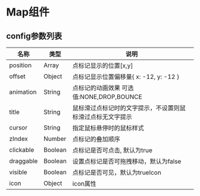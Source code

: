 # Map组件

## config参数列表

| 名称 | 类型 | 说明 |
| --- | --- | --- |
| position | Array | 点标记显示的位置\[x,y\] |
| offset | Object | 点标记显示位置偏移量{ x: -12, y: -12 } |
| animation | String | 点标记的动画效果 可选值:NONE,DROP,BOUNCE |
| title | String | 鼠标滑过点标记时的文字提示，不设置则鼠标滑过点标无文字提示 |
| cursor | String | 指定鼠标悬停时的鼠标样式 |
| zIndex | Number | 点标记的叠加顺序 |
| clickable | Boolean | 点标记是否可点击, 默认为true |
| draggable | Boolean | 设置点标记是否可拖拽移动，默认为false |
| visible | Boolean | 点标记是否可见，默认为trueIcon |
| icon | Object | icon属性 |



